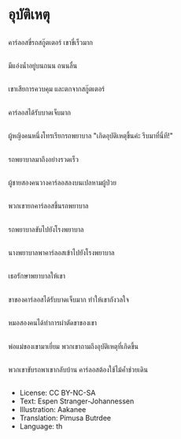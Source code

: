 # อุบัติเหตุ

##
คาร์ลอสขี่รถสกู๊ตเตอร์ เขาขี่เร็วมาก

##
มีแอ่งน้ำอยู่บนถนน ถนนลื่น

##
เขาเสียการควบคุม และตกจากสกู๊ตเตอร์

##
คาร์ลอสได้รับบาดเจ็บมาก

##
ผู้หญิงคนหนึ่งโทรเรียกรถพยาบาล "เกิดอุบัติเหตุขึ้นค่ะ รีบมาที่นี่ที!"

##
รถพยาบาลมาถึงอย่างรวดเร็ว

##
ผู้ชายสองคนวางคาร์ลอสลงบนเปลหามผู้ป่วย

##
พวกเขายกคาร์ลอสขึ้นรถพยาบาล

##
รถพยาบาลขับไปยังโรงพยาบาล

##
นางพยาบาลพาคาร์ลอสเข้าไปยังโรงพยาบาล

##
เธอรักษาพยาบาลให้เขา

##
ขาของคาร์ลอสได้รับบาดเจ็บมาก ทำให้เขากังวลใจ

##
หมอสองคนได้ทำการผ่าตัดขาของเขา

##
พ่อแม่ของเขามาเยี่ยม พวกเขาถามถึงอุบัติเหตุที่เกิดขึ้น

##
พวกเขาขับรถพาเขากลับบ้าน คาร์ลอสต้องใช้ไม้ค้ำช่วยเดิน

##
* License: CC BY-NC-SA
* Text: Espen Stranger-Johannessen
* Illustration: Aakanee
* Translation: Pimusa Butrdee
* Language: th
